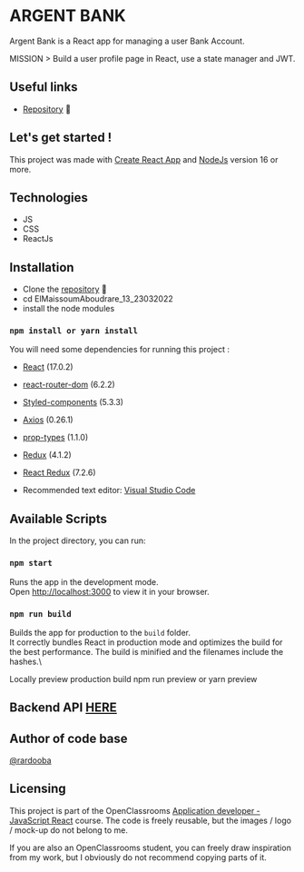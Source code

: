 # ARGENT BANK

Argent Bank is a React app for managing a user Bank Account. 

MISSION > Build a user profile page in React, use a state manager and JWT.

## Useful links

- [Repository](https://github.com/rardooba/ElMaissoumAboudrare_13_23032022) 📖

## Let's get started !

This project was made with [Create React App](https://github.com/facebook/create-react-app) and [NodeJs](https://nodejs.org/en/) version 16 or more.

## Technologies
- JS
- CSS
- ReactJs

## Installation

- Clone the [repository](https://github.com/rardooba/ElMaissoumAboudrare_13_23032022) 📖
- cd ElMaissoumAboudrare_13_23032022
- install the node modules

### `npm install or yarn install`

You will need some dependencies for running this project :

- [React](https://fr.reactjs.org/) (17.0.2)
- [react-router-dom](https://reactrouter.com/web/guides/quick-start) (6.2.2)
- [Styled-components](https://styled-components.com/) (5.3.3)
- [Axios](https://github.com/axios/axios) (0.26.1)
- [prop-types](https://www.npmjs.com/package/prop-types) (1.1.0)
- [Redux](https://redux.js.org/) (4.1.2)
- [React Redux](https://react-redux.js.org/) (7.2.6)

- Recommended text editor: [Visual Studio Code](https://code.visualstudio.com/)

## Available Scripts

In the project directory, you can run:

### `npm start`

Runs the app in the development mode.\
Open [http://localhost:3000](http://localhost:3000) to view it in your browser.

### `npm run build`

Builds the app for production to the `build` folder.\
It correctly bundles React in production mode and optimizes the build for the best performance.
The build is minified and the filenames include the hashes.\

Locally preview production build
npm run preview or yarn preview

## Backend API [HERE](https://github.com/OpenClassrooms-Student-Center/Project-10-Bank-API)

## Author of code base

[@rardooba](https://github.com/rardooba) 

## Licensing

This project is part of the OpenClassrooms [Application developer - JavaScript React](https://openclassrooms.com/fr/paths/516-developpeur-dapplication-javascript-react) course. The code is freely reusable, but the images / logo / mock-up do not belong to me.

If you are also an OpenClassrooms student, you can freely draw inspiration from my work, but I obviously do not recommend copying parts of it.
